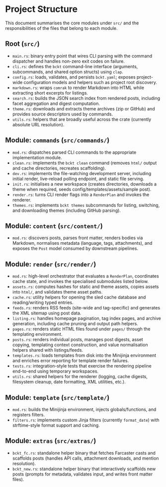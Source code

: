 # Project Structure

This document summarises the core modules under `src/` and the responsibilities of the files that belong to each module.

## Root (`src/`)
- `main.rs`: binary entry point that wires CLI parsing with the command dispatcher and handles non-zero exit codes on failure.
- `cli.rs`: defines the `bckt` command-line interface (arguments, subcommands, and shared option structs) using `clap`.
- `config.rs`: loads, validates, and persists `bckt.yaml`; exposes project-wide configuration models and helpers such as project root discovery.
- `markdown.rs`: wraps `comrak` to render Markdown into HTML while extracting short excerpts for listings.
- `search.rs`: builds the JSON search index from rendered posts, including facet aggregation and digest computation.
- `theme.rs`: downloads and extracts theme archives (zip or GitHub) and provides source descriptors used by commands.
- `utils.rs`: helpers that are broadly useful across the crate (currently absolute URL resolution).

## Module: `commands` (`src/commands/`)
- `mod.rs`: dispatches parsed CLI commands to the appropriate implementation module.
- `clean.rs`: implements the `bckt clean` command (removes `html/` output and cache directories, recreates scaffolding).
- `dev.rs`: implements the file-watching development server, including initial render, live-reload polling endpoint, and static file serving.
- `init.rs`: initialises a new workspace (creates directories, downloads a theme when required, seeds config/templates/assets/sample post).
- `render.rs`: turns CLI render flags into a `RenderPlan` and invokes the renderer.
- `themes.rs`: implements `bckt themes` subcommands for listing, switching, and downloading themes (including GitHub parsing).

## Module: `content` (`src/content/`)
- `mod.rs`: discovers posts, parses front matter, renders bodies via Markdown, normalises metadata (language, tags, attachments), and exposes the `Post` model consumed by downstream pipelines.

## Module: `render` (`src/render/`)
- `mod.rs`: high-level orchestrator that evaluates a `RenderPlan`, coordinates cache state, and invokes the specialised submodules listed below.
- `assets.rs`: computes hashes for static and theme assets, copies assets into `html/`, and validates theme asset paths.
- `cache.rs`: utility helpers for opening the sled cache database and reading/writing typed entries.
- `feeds.rs`: renders RSS feeds (site-wide and tag-specific) and generates the XML sitemap using post data.
- `listing.rs`: handles homepage pagination, tag index pages, and archive generation, including cache pruning and output path helpers.
- `pages.rs`: renders static HTML files found under `pages/` through the templating environment.
- `posts.rs`: renders individual posts, manages post digests, asset copying, templating context construction, and value normalisation helpers shared with listings/feeds.
- `templates.rs`: loads templates from disk into the Minijinja environment and enriches error reporting for template render failures.
- `tests.rs`: integration-style tests that exercise the rendering pipeline end-to-end using temporary workspaces.
- `utils.rs`: shared helpers for the renderer (logging, cache digests, filesystem cleanup, date formatting, XML utilities, etc.).

## Module: `template` (`src/template/`)
- `mod.rs`: builds the Minijinja environment, injects globals/functions, and registers filters.
- `filters.rs`: implements custom Jinja filters (currently `format_date`) with strftime-style format support and caching.

## Module: `extras` (`src/extras/`)
- `bckt_fc.rs`: standalone helper binary that fetches Farcaster casts and scaffolds posts (handles API calls, attachment downloads, and mention resolution).
- `bckt_new.rs`: standalone helper binary that interactively scaffolds new posts (prompts for metadata, validates input, and writes front matter files).

